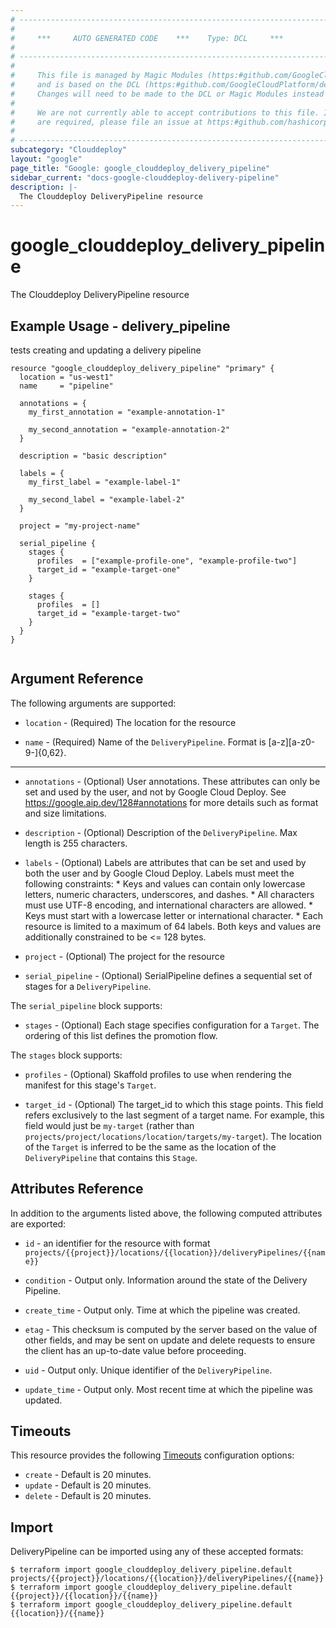 ```yaml
---
# ----------------------------------------------------------------------------
#
#     ***     AUTO GENERATED CODE    ***    Type: DCL     ***
#
# ----------------------------------------------------------------------------
#
#     This file is managed by Magic Modules (https:#github.com/GoogleCloudPlatform/magic-modules)
#     and is based on the DCL (https:#github.com/GoogleCloudPlatform/declarative-resource-client-library).
#     Changes will need to be made to the DCL or Magic Modules instead of here.
#
#     We are not currently able to accept contributions to this file. If changes
#     are required, please file an issue at https:#github.com/hashicorp/terraform-provider-google/issues/new/choose
#
# ----------------------------------------------------------------------------
subcategory: "Clouddeploy"
layout: "google"
page_title: "Google: google_clouddeploy_delivery_pipeline"
sidebar_current: "docs-google-clouddeploy-delivery-pipeline"
description: |-
  The Clouddeploy DeliveryPipeline resource
---
```


# google_clouddeploy_delivery_pipeline

The Clouddeploy DeliveryPipeline resource

## Example Usage - delivery_pipeline
tests creating and updating a delivery pipeline
```hcl
resource "google_clouddeploy_delivery_pipeline" "primary" {
  location = "us-west1"
  name     = "pipeline"

  annotations = {
    my_first_annotation = "example-annotation-1"

    my_second_annotation = "example-annotation-2"
  }

  description = "basic description"

  labels = {
    my_first_label = "example-label-1"

    my_second_label = "example-label-2"
  }

  project = "my-project-name"

  serial_pipeline {
    stages {
      profiles  = ["example-profile-one", "example-profile-two"]
      target_id = "example-target-one"
    }

    stages {
      profiles  = []
      target_id = "example-target-two"
    }
  }
}


```

## Argument Reference

The following arguments are supported:

* `location` -
  (Required)
  The location for the resource
  
* `name` -
  (Required)
  Name of the `DeliveryPipeline`. Format is [a-z][a-z0-9\-]{0,62}.
  


- - -

* `annotations` -
  (Optional)
  User annotations. These attributes can only be set and used by the user, and not by Google Cloud Deploy. See https://google.aip.dev/128#annotations for more details such as format and size limitations.
  
* `description` -
  (Optional)
  Description of the `DeliveryPipeline`. Max length is 255 characters.
  
* `labels` -
  (Optional)
  Labels are attributes that can be set and used by both the user and by Google Cloud Deploy. Labels must meet the following constraints: * Keys and values can contain only lowercase letters, numeric characters, underscores, and dashes. * All characters must use UTF-8 encoding, and international characters are allowed. * Keys must start with a lowercase letter or international character. * Each resource is limited to a maximum of 64 labels. Both keys and values are additionally constrained to be <= 128 bytes.
  
* `project` -
  (Optional)
  The project for the resource
  
* `serial_pipeline` -
  (Optional)
  SerialPipeline defines a sequential set of stages for a `DeliveryPipeline`.
  


The `serial_pipeline` block supports:
    
* `stages` -
  (Optional)
  Each stage specifies configuration for a `Target`. The ordering of this list defines the promotion flow.
    
The `stages` block supports:
    
* `profiles` -
  (Optional)
  Skaffold profiles to use when rendering the manifest for this stage's `Target`.
    
* `target_id` -
  (Optional)
  The target_id to which this stage points. This field refers exclusively to the last segment of a target name. For example, this field would just be `my-target` (rather than `projects/project/locations/location/targets/my-target`). The location of the `Target` is inferred to be the same as the location of the `DeliveryPipeline` that contains this `Stage`.
    
## Attributes Reference

In addition to the arguments listed above, the following computed attributes are exported:

* `id` - an identifier for the resource with format `projects/{{project}}/locations/{{location}}/deliveryPipelines/{{name}}`

* `condition` -
  Output only. Information around the state of the Delivery Pipeline.
  
* `create_time` -
  Output only. Time at which the pipeline was created.
  
* `etag` -
  This checksum is computed by the server based on the value of other fields, and may be sent on update and delete requests to ensure the client has an up-to-date value before proceeding.
  
* `uid` -
  Output only. Unique identifier of the `DeliveryPipeline`.
  
* `update_time` -
  Output only. Most recent time at which the pipeline was updated.
  
## Timeouts

This resource provides the following
[Timeouts](/docs/configuration/resources.html#timeouts) configuration options:

- `create` - Default is 20 minutes.
- `update` - Default is 20 minutes.
- `delete` - Default is 20 minutes.

## Import

DeliveryPipeline can be imported using any of these accepted formats:

```
$ terraform import google_clouddeploy_delivery_pipeline.default projects/{{project}}/locations/{{location}}/deliveryPipelines/{{name}}
$ terraform import google_clouddeploy_delivery_pipeline.default {{project}}/{{location}}/{{name}}
$ terraform import google_clouddeploy_delivery_pipeline.default {{location}}/{{name}}
```



